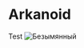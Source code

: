 # Arkanoid
Test
![Безымянный](https://github.com/ZloiBess/Arkanoid/assets/87580740/c8a62786-9eb9-43d8-b2ca-198404c25492)

